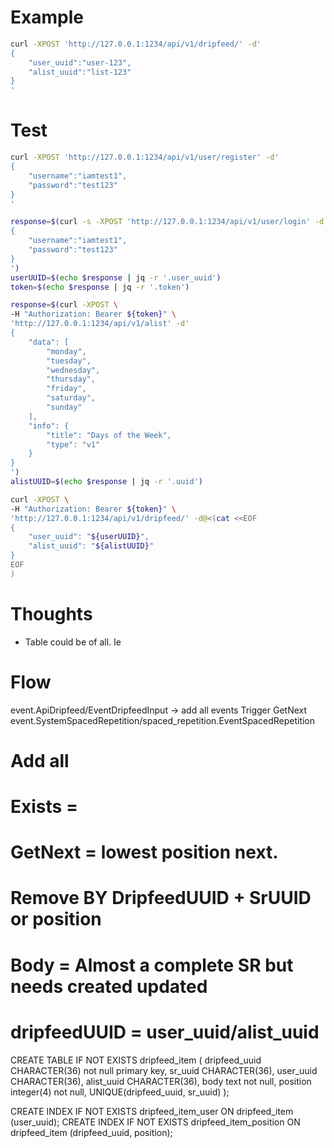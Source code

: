 # Example

```sh
curl -XPOST 'http://127.0.0.1:1234/api/v1/dripfeed/' -d'
{
    "user_uuid":"user-123",
    "alist_uuid":"list-123"
}
'
```
# Test
```sh
curl -XPOST 'http://127.0.0.1:1234/api/v1/user/register' -d'
{
    "username":"iamtest1",
    "password":"test123"
}
'

response=$(curl -s -XPOST 'http://127.0.0.1:1234/api/v1/user/login' -d'
{
    "username":"iamtest1",
    "password":"test123"
}
')
userUUID=$(echo $response | jq -r '.user_uuid')
token=$(echo $response | jq -r '.token')

response=$(curl -XPOST \
-H "Authorization: Bearer ${token}" \
'http://127.0.0.1:1234/api/v1/alist' -d'
{
    "data": [
        "monday",
        "tuesday",
        "wednesday",
        "thursday",
        "friday",
        "saturday",
        "sunday"
    ],
    "info": {
        "title": "Days of the Week",
        "type": "v1"
    }
}
')
alistUUID=$(echo $response | jq -r '.uuid')

curl -XPOST \
-H "Authorization: Bearer ${token}" \
'http://127.0.0.1:1234/api/v1/dripfeed/' -d@<(cat <<EOF
{
    "user_uuid": "${userUUID}",
    "alist_uuid": "${alistUUID}"
}
EOF
)
```


# Thoughts
- Table could be of all.
Ie

# Flow
event.ApiDripfeed/EventDripfeedInput -> add all events
Trigger GetNext event.SystemSpacedRepetition/spaced_repetition.EventSpacedRepetition

# Add all
# Exists =
# GetNext = lowest position next.
# Remove BY DripfeedUUID + SrUUID or position
# Body = Almost a complete SR but needs created updated

# dripfeedUUID = user_uuid/alist_uuid
CREATE TABLE IF NOT EXISTS dripfeed_item (
  dripfeed_uuid CHARACTER(36) not null primary key,
  sr_uuid CHARACTER(36),
  user_uuid CHARACTER(36),
  alist_uuid CHARACTER(36),
  body text not null,
  position integer(4) not null,
  UNIQUE(dripfeed_uuid, sr_uuid)
);

CREATE INDEX IF NOT EXISTS dripfeed_item_user ON dripfeed_item (user_uuid);
CREATE INDEX IF NOT EXISTS dripfeed_item_position ON dripfeed_item (dripfeed_uuid, position);
